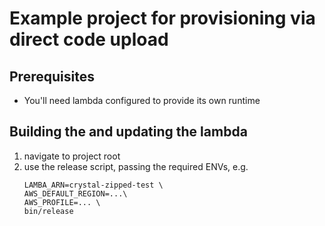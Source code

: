 # Example project for provisioning via direct code upload

## Prerequisites
- You'll need lambda configured to provide its own runtime

## Building the and updating the lambda
1. navigate to project root
2. use the release script, passing the required ENVs, e.g.
    ```shell
    LAMBA_ARN=crystal-zipped-test \
    AWS_DEFAULT_REGION=...\
    AWS_PROFILE=... \
    bin/release
   ```
